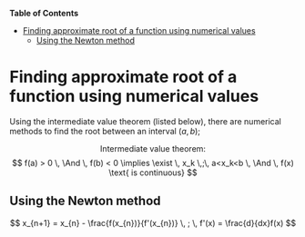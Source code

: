 **Table of Contents**

- [Finding approximate root of a function using numerical values](#finding-approximate-root-of-a-function-using-numerical-values)
  - [Using the Newton method](#using-the-newton-method)


# Finding approximate root of a function using numerical values

Using the intermediate value theorem (listed below), there are numerical methods to find the root between an interval $(a, b)$;


$$
\text{Intermediate value theorem:}
$$
$$
f(a) > 0 \, \And \, f(b) < 0 \implies \exist \, x_k \,;\, a<x_k<b \, \And \, f(x) \text{ is continuous}
$$

## Using the Newton method

$$
x_{n+1} = x_{n} - \frac{f(x_{n})}{f'(x_{n})} \, ; \, f'(x) = \frac{d}{dx}f(x) 
$$

